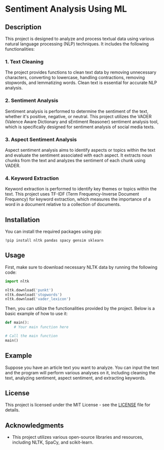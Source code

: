 


# Sentiment Analysis Using ML

## Description

This project is designed to analyze and process textual data using various natural language processing (NLP) techniques. It includes the following functionalities:

### 1. Text Cleaning
The project provides functions to clean text data by removing unnecessary characters, converting to lowercase, handling contractions, removing stopwords, and lemmatizing words. Clean text is essential for accurate NLP analysis.

### 2. Sentiment Analysis
Sentiment analysis is performed to determine the sentiment of the text, whether it's positive, negative, or neutral. This project utilizes the VADER (Valence Aware Dictionary and sEntiment Reasoner) sentiment analysis tool, which is specifically designed for sentiment analysis of social media texts.

### 3. Aspect Sentiment Analysis
Aspect sentiment analysis aims to identify aspects or topics within the text and evaluate the sentiment associated with each aspect. It extracts noun chunks from the text and analyzes the sentiment of each chunk using VADER.

### 4. Keyword Extraction
Keyword extraction is performed to identify key themes or topics within the text. This project uses TF-IDF (Term Frequency-Inverse Document Frequency) for keyword extraction, which measures the importance of a word in a document relative to a collection of documents.

## Installation

You can install the required packages using pip:

```
!pip install nltk pandas spacy gensim sklearn
```

## Usage

First, make sure to download necessary NLTK data by running the following code:

```python
import nltk

nltk.download('punkt')
nltk.download('stopwords')
nltk.download('vader_lexicon')
```

Then, you can utilize the functionalities provided by the project. Below is a basic example of how to use it:

```python
def main():
    # Your main function here

# Call the main function
main()
```

## Example

Suppose you have an article text you want to analyze. You can input the text and the program will perform various analyses on it, including cleaning the text, analyzing sentiment, aspect sentiment, and extracting keywords.

## License

This project is licensed under the MIT License - see the [LICENSE](LICENSE) file for details.

## Acknowledgments

- This project utilizes various open-source libraries and resources, including NLTK, SpaCy, and scikit-learn.

